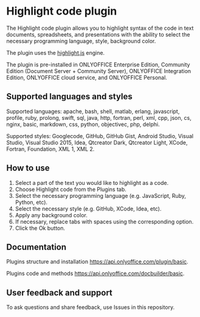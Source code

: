 # Highlight code plugin 

The Highlight code plugin allows you to highlight syntax of the code in text documents, spreadsheets, and presentations with the ability to select the necessary programming language, style, background color.

The plugin uses the [highlight.js](https://highlightjs.org/) engine. 

The plugin is pre-installed in ONLYOFFICE Enterprise Edition, Community Edition (Document Server + Community Server), ONLYOFFICE Integration Edition, ONLYOFFICE cloud service, and ONLYOFFICE Personal.

## Supported languages and styles

Supported languages: apache, bash, shell, matlab, erlang, javascript, profile, ruby, prolong, swift, sql, java, http, fortran, perl, xml, cpp, json, cs, nginx, basic, markdown, css, python, objectivec, php, delphi. 

Supported styles: Googlecode, GitHub, GitHub Gist, Android Studio, Visual Studio, Visual Studio 2015, Idea, Qtcreator Dark, Qtcreator Light, XCode, Fortran, Foundation, XML 1, XML 2. 

## How to use

1. Select a part of the text you would like to highlight as a code.
2. Choose Highlight code from the Plugins tab.
3. Select the necessary programming language (e.g. JavaScript, Ruby, Python, etc).
4. Select the necessary style (e.g. GitHub, XCode, Idea, etc).
5. Apply any background color.
6. If necessary, replace tabs with spaces using the corresponding option.
7. Click the Ok button.

## Documentation

Plugins structure and installation https://api.onlyoffice.com/plugin/basic.

Plugins code and methods https://api.onlyoffice.com/docbuilder/basic.

## User feedback and support

To ask questions and share feedback, use Issues in this repository.


